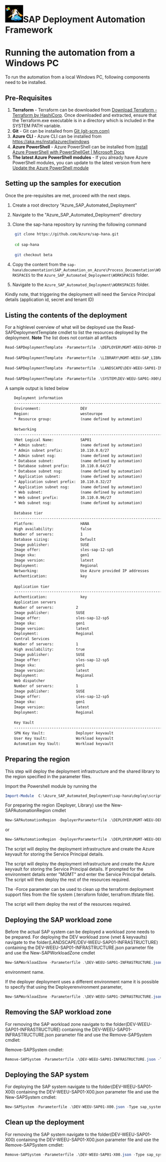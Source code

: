 ﻿# ![SAP Deployment Automation Framework](../assets/images/UnicornSAPBlack64x64.png)**SAP Deployment Automation Framework** #
# Running the automation from a Windows PC #

To run the automation from a local Windows PC, following components need to be installed.

## **Pre-Requisites** ##

1. **Terraform** - Terraform can be downloaded from [Download Terraform - Terraform by HashiCorp](https://www.terraform.io/downloads.html). Once downloaded and extracted, ensure that the Terraform.exe executable is in a directory which is included in the SYSTEM PATH variable.
2. **Git** - Git can be installed from [Git (git-scm.com)](https://git-scm.com/)
3. **Azure CLI** - Azure CLI can be installed from <https://aka.ms/installazurecliwindows>
4. **Azure PowerShell** - Azure PowerShell can be installed from [Install Azure PowerShell with PowerShellGet | Microsoft Docs](https://docs.microsoft.com/en-us/powershell/azure/install-az-ps?view=azps-5.5.0)
5. **The latest Azure PowerShell modules** - If you already have Azure PowerShell modules, you can update to the latest version from here [Update the Azure PowerShell module](https://docs.microsoft.com/en-us/powershell/azure/install-az-ps?view=azps-5.5.0#update-the-azure-powershell-module)

## **Setting up the samples for execution** ##

Once the pre-requisites are met, proceed with the next steps.

1. Create a root directory "Azure_SAP_Automated_Deployment"
2. Navigate to the "Azure_SAP_Automated_Deployment" directory
3. Clone the sap-hana repository by running the following command

   ```bash
    git clone https://github.com/Azure/sap-hana.git

    cd sap-hana

    git checkout beta
   ```

4. Copy the content from the
   `sap-hana\documentation\SAP_Automation_on_Azure\Process_Documentation\WORKSPACES` to the `Azure_SAP_Automated_Deployment\WORKSPACES` folder.

5. Navigate to the `Azure_SAP_Automated_Deployment\WORKSPACES` folder.

Kindly note, that triggering the deployment will need the Service Principal details (application id, secret and tenant ID)

## **Listing the contents of the deployment** ##

For a highlevel overview of what will be deployed use the Read-SAPDeploymentTemplate cmdlet to list the resources deployed by the deployment. **Note** The list does not contain all artifacts

```powershell
Read-SAPDeploymentTemplate -Parameterfile .\DEPLOYER\MGMT-WEEU-DEP00-INFRASTRUCTURE\MGMT-WEEU-DEP00-INFRASTRUCTURE.json -Type sap_deployer

Read-SAPDeploymentTemplate -Parameterfile .\LIBRARY\MGMT-WEEU-SAP_LIBRARY\MGMT-WEEU-SAP_LIBRARY.json -Type sap_library

Read-SAPDeploymentTemplate -Parameterfile .\LANDSCAPE\DEV-WEEU-SAP01-INFRASTRUCTURE\DEV-WEEU-SAP01-INFRASTRUCTURE.json -Type sap_landscape

Read-SAPDeploymentTemplate -Parameterfile .\SYSTEM\DEV-WEEU-SAP01-X00\DEV-WEEU-SAP01-X00.json -Type sap_system

```

A sample output is listed below

```txt
    Deployment information
    ----------------------------------------------------------------------------
    Environment:                  DEV
    Region:                       westeurope
    * Resource group:             (name defined by automation)

    Networking
    ----------------------------------------------------------------------------
    VNet Logical Name:            SAP01
    * Admin subnet:               (name defined by automation)
    * Admin subnet prefix:        10.110.0.0/27
    * Admin subnet nsg:           (name defined by automation)
    * Database subnet:            (name defined by automation)
    * Database subnet prefix:     10.110.0.64/27
    * Database subnet nsg:        (name defined by automation)
    * Application subnet:         (name defined by automation)
    * Application subnet prefix:  10.110.0.32/27
    * Application subnet nsg:     (name defined by automation)
    * Web subnet:                 (name defined by automation)
    * Web subnet prefix:          10.110.0.96/27
    * Web subnet nsg:             (name defined by automation)

    Database tier
    ----------------------------------------------------------------------------
    Platform:                     HANA
    High availability:            false
    Number of servers:            1
    Database sizing:              Default
    Image publisher:              SUSE
    Image offer:                  sles-sap-12-sp5
    Image sku:                    gen1
    Image version:                latest
    Deployment:                   Regional
    Networking:                   Use Azure provided IP addresses
    Authentication:               key

    Application tier
    ----------------------------------------------------------------------------
    Authentication:               key
    Application servers
    Number of servers:          2
    Image publisher:            SUSE
    Image offer:                sles-sap-12-sp5
    Image sku:                  gen1
    Image version:              latest
    Deployment:                 Regional
    Central Services
    Number of servers:          1
    High availability:          true
    Image publisher:            SUSE
    Image offer:                sles-sap-12-sp5
    Image sku:                  gen1
    Image version:              latest
    Deployment:                 Regional
    Web dispatcher
    Number of servers:          1
    Image publisher:            SUSE
    Image offer:                sles-sap-12-sp5
    Image sku:                  gen1
    Image version:              latest
    Deployment:                 Regional

    Key Vault
    ----------------------------------------------------------------------------
    SPN Key Vault:              Deployer keyvault
    User Key Vault:             Workload keyvault
    Automation Key Vault:       Workload keyvault

```

## **Preparing the region** ##

This step will deploy the deployment infrastructure and the shared library to the region specified in the parameter files.

Import the Powershell module by running the

```PowerShell
Import-Module  C:\Azure_SAP_Automated_Deployment\sap-hana\deploy\scripts\pwsh\SAPDeploymentUtilities\Output\SAPDeploymentUtilities\SAPDeploymentUtilities.psd1
```

For preparing the region (Deployer, Library) use the New-SAPAutomationRegion cmdlet

```PowerShell
New-SAPAutomationRegion -DeployerParameterfile .\DEPLOYER\MGMT-WEEU-DEP00-INFRASTRUCTURE\MGMT-WEEU-DEP00-INFRASTRUCTURE.json  -LibraryParameterfile .\LIBRARY\MGMT-WEEU-SAP_LIBRARY\MGMT-WEEU-SAP_LIBRARY.json
```

or

```PowerShell
New-SAPAutomationRegion -DeployerParameterfile .\DEPLOYER\MGMT-WEEU-DEP00-INFRASTRUCTURE\MGMT-WEEU-DEP00-INFRASTRUCTURE.json  -LibraryParameterfile .\LIBRARY\MGMT-WEEU-SAP_LIBRARY\MGMT-WEEU-SAP_LIBRARY.json -Force
```

The script will deploy the deployment infrastructure and create the Azure keyvault for storing the Service Principal details.

The script will deploy the deployment infrastructure and create the Azure keyvault for storing the Service Principal details. If prompted for the environment details enter "MGMT" and enter the Service Principal details. The script will then deploy the rest of the resources required.

The -Force parameter can be used to clean up the terraform deployment support files from the file system (.terraform folder, terrafrom.tfstate file).

The script will them deploy the rest of the resources required.

## **Deploying the SAP workload zone** ## 

Before the actual SAP system can be deployed a workload zone needs to be prepared. For deploying the DEV workload zone (vnet & keyvaults) navigate to the folder(LANDSCAPE/DEV-WEEU-SAP01-INFRASTRUCTURE) containing the DEV-WEEU-SAP01-INFRASTRUCTURE.json parameter file and use the New-SAPWorkloadZone cmdlet

```PowerShell
New-SAPWorkloadZone -Parameterfile .\DEV-WEEU-SAP01-INFRASTRUCTURE.json
```

environment name.

If the deployer deployment uses a different environment name it is possible to specify that using the Deployerenvironment parameter,

```PowerShell
New-SAPWorkloadZone -Parameterfile .\DEV-WEEU-SAP01-INFRASTRUCTURE.json -Deployerenvironment MGMT
```

## **Removing the SAP workload zone** ##

For removing the SAP workload zone navigate to the folder(DEV-WEEU-SAP01-INFRASTRUCTURE) containing the DEV-WEEU-SAP01-INFRASTRUCTURE.json parameter file and use the Remove-SAPSystem cmdlet:

Remove-SAPSystem cmdlet:

```PowerShell
Remove-SAPSystem -Parameterfile .\DEV-WEEU-SAP01-INFRASTRUCTURE.json -Type sap_landscape
```

## **Deploying the SAP system** ##

For deploying the SAP system navigate to the folder(DEV-WEEU-SAP01-X00) containing the DEV-WEEU-SAP01-X00.json parameter file and use the New-SAPSystem cmdlet:

```PowerShell
New-SAPSystem -Parameterfile .\DEV-WEEU-SAP01-X00.json -Type sap_system
```

## **Clean up the deployment** ##

For removing the SAP system navigate to the folder(DEV-WEEU-SAP01-X00) containing the DEV-WEEU-SAP01-X00.json parameter file and use the Remove-SAPSystem cmdlet:

```PowerShell
Remove-SAPSystem -Parameterfile .\DEV-WEEU-SAP01-X00.json -Type sap_system
```
